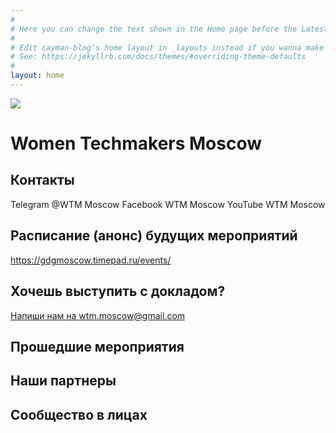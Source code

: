 ```yaml
---
#
# Here you can change the text shown in the Home page before the Latest Posts section.
#
# Edit cayman-blog's home layout in _layouts instead if you wanna make some changes
# See: https://jekyllrb.com/docs/themes/#overriding-theme-defaults
#
layout: home
---
```


![](https://scontent.fhel3-1.fna.fbcdn.net/v/t1.0-9/90522438_106248841020905_8498167822537457664_n.png?_nc_cat=104&_nc_sid=dd9801&_nc_ohc=PCtTiDc0hU8AX-pxL5z&_nc_ht=scontent.fhel3-1.fna&oh=2b08e0b3150c9a28d37f94757b850525&oe=5EFA1151)
# Women Techmakers Moscow

## Контакты
Telegram @WTM Moscow
Facebook WTM Moscow
YouTube WTM Moscow

## Расписание (анонс) будущих мероприятий
https://gdgmoscow.timepad.ru/events/

## Хочешь выступить с докладом?
<a href="mailto:wtm.moscow@gmail.com?subject=Хочу%20выступить%20с%20докладом" target="_blank"> Напиши нам на wtm.moscow@gmail.com </a>

## Прошедшие мероприятия

## Наши партнеры

## Сообщество в лицах

